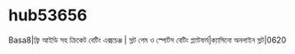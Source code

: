 # hub53656
Basa8|ফ্রি আইডি সহ ক্রিকেট বেটিং এক্সচেঞ্জ | স্লট গেম ও স্পোর্টস বেটিং প্ল্যাটফর্ম|ক্যাসিনো অনলাইন স্লট|0620
